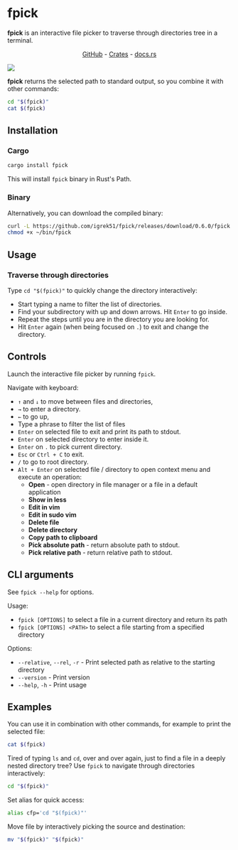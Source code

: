 # fpick

**fpick** is an interactive file picker to traverse through directories tree in a terminal.

<div align="center">
    <a href="https://github.com/igrek51/fpick">GitHub</a>
    -
    <a href="https://crates.io/crates/fpick">Crates</a>
    -
    <a href="https://docs.rs/crate/fpick/">docs.rs</a>
</div>

![](./docs/img/screenshot1.png)

**fpick** returns the selected path to standard output, so you combine it with other commands:
```sh
cd "$(fpick)"
cat $(fpick)
```

## Installation
### Cargo
```sh
cargo install fpick
```
This will install `fpick` binary in Rust's Path.

### Binary
Alternatively, you can download the compiled binary:

```sh
curl -L https://github.com/igrek51/fpick/releases/download/0.6.0/fpick -o ~/bin/fpick
chmod +x ~/bin/fpick
```

## Usage
### Traverse through directories
Type `cd "$(fpick)"` to quickly change the directory interactively:

- Start typing a name to filter the list of directories.
- Find your subdirectory with up and down arrows. Hit `Enter` to go inside.
- Repeat the steps until you are in the directory you are looking for.
- Hit `Enter` again (when being focused on `.`) to exit and change the directory.

## Controls
Launch the interactive file picker by running `fpick`.

Navigate with keyboard:

- `↑` and `↓` to move between files and directories,
- `→` to enter a directory.
- `←` to go up,
- Type a phrase to filter the list of files
- `Enter` on selected file to exit and print its path to stdout.
- `Enter` on selected directory to enter inside it.
- `Enter` on `.` to pick current directory.
- `Esc` or `Ctrl + C` to exit.
- `/` to go to root directory.
- `Alt + Enter` on selected file / directory to open context menu and execute an operation:
  - **Open** - open directory in file manager or a file in a default application
  - **Show in less**
  - **Edit in vim**
  - **Edit in sudo vim**
  - **Delete file**
  - **Delete directory**
  - **Copy path to clipboard**
  - **Pick absolute path** - return absolute path to stdout.
  - **Pick relative path** - return relative path to stdout.

## CLI arguments
See `fpick --help` for options.

Usage:
- `fpick [OPTIONS]` to select a file in a current directory and return its path
- `fpick [OPTIONS] <PATH>` to select a file starting from a specified directory

Options:
- `--relative`, `--rel`, `-r` - Print selected path as relative to the starting directory
- `--version` - Print version
- `--help`, `-h` - Print usage

## Examples
You can use it in combination with other commands, for example to print the selected file:
```sh
cat $(fpick)
```

Tired of typing `ls` and `cd`, over and over again,
just to find a file in a deeply nested directory tree?
Use `fpick` to navigate through directories interactively:
```sh
cd "$(fpick)"
```

Set alias for quick access:
```sh
alias cfp='cd "$(fpick)"'
```

Move file by interactively picking the source and destination:
```sh
mv "$(fpick)" "$(fpick)"
```
